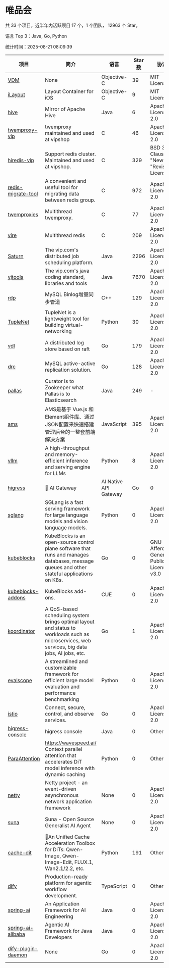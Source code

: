 # 唯品会

共 33 个项目，近半年内活跃项目 17 个，1 个团队， 12963 个 Star。

语言 Top 3：Java, Go, Python

统计时间：2025-08-21 08:09:39

| 项目 | 简介 | 语言 | Star 数 | 协议 | 创建时间 | 最后更新时间 | 最后提交时间 |
| --- | --- | --- | --- | --- | --- | --- | --- |
| [VDM](https://github.com/vipshop/VDM) | None | Objective-C | 39 | MIT License | 2014-04-03 | 2024-08-12 | 2014-04-02 |
| [iLayout](https://github.com/vipshop/iLayout) | Layout Container for iOS | Objective-C | 9 | MIT License | 2014-05-13 | 2024-08-12 | 2014-06-10 |
| [hive](https://github.com/vipshop/hive) | Mirror of Apache Hive | Java | 6 | Apache License 2.0 | 2014-06-26 | 2024-08-12 | 2015-03-12 |
| [twemproxy-vip](https://github.com/vipshop/twemproxy-vip) | twemproxy maintained and used at vipshop | C | 46 | Apache License 2.0 | 2015-08-17 | 2024-08-12 | 2016-03-07 |
| [hiredis-vip](https://github.com/vipshop/hiredis-vip) | Support redis cluster.  Maintained and used at vipshop. | C | 329 | BSD 3-Clause "New" or "Revised" License | 2015-09-30 | 2025-07-03 | 2020-11-24 |
| [redis-migrate-tool](https://github.com/vipshop/redis-migrate-tool) | A convenient and useful tool for migrating data between redis group. | C | 972 | Apache License 2.0 | 2016-01-17 | 2025-08-11 | 2024-06-17 |
| [twemproxies](https://github.com/vipshop/twemproxies) | Multithread twemproxy. | C | 77 | Apache License 2.0 | 2016-04-17 | 2025-03-21 | 2017-02-27 |
| [vire](https://github.com/vipshop/vire) | Multithread redis | C | 209 | Apache License 2.0 | 2016-05-26 | 2025-03-21 | 2017-08-11 |
| [Saturn](https://github.com/vipshop/Saturn) | The vip.com's distributed job scheduling platform. | Java | 2296 | Apache License 2.0 | 2016-11-30 | 2025-08-13 | 2024-11-05 |
| [vjtools](https://github.com/vipshop/vjtools) | The vip.com's java coding standard, libraries and tools | Java | 7670 | Apache License 2.0 | 2018-05-29 | 2025-08-21 | 2023-09-06 |
| [rdp](https://github.com/vipshop/rdp) | MySQL Binlog增量同步管道 | C++ | 129 | Apache License 2.0 | 2018-11-23 | 2025-03-21 | 2019-01-11 |
| [TupleNet](https://github.com/vipshop/TupleNet) | TupleNet is a lightweight tool for building virtual-networking | Python | 30 | Apache License 2.0 | 2018-11-23 | 2025-03-21 | 2023-03-07 |
| [vdl](https://github.com/vipshop/vdl) | A distributed log store based on raft | Go | 179 | Apache License 2.0 | 2018-11-23 | 2025-03-21 | 2018-12-03 |
| [drc](https://github.com/vipshop/drc) | MySQL active-active replication solution. | Go | 128 | Apache License 2.0 | 2018-11-28 | 2025-08-06 | 2018-12-13 |
| [pallas](https://github.com/vipshop/pallas) | Curator is to Zookeeper what Pallas is to Elasticsearch | Java | 249 | - | 2019-01-18 | 2025-08-18 | 2022-12-16 |
| [ams](https://github.com/vipshop/ams) | AMS是基于 Vue.js 和 Element组件库、通过JSON配置来快速搭建管理后台的一整套前端解决方案 | JavaScript | 395 | Apache License 2.0 | 2019-08-06 | 2025-08-07 | 2021-12-06 |
| [vllm](https://github.com/vipshop/vllm) | A high-throughput and memory-efficient inference and serving engine for LLMs | Python | 8 | Apache License 2.0 | 2025-03-21 | 2025-08-11 | 2025-08-11 |
| [higress](https://github.com/vipshop/higress) | 🤖 AI Gateway | AI Native API Gateway | Go | 0 | Apache License 2.0 | 2025-03-21 | 2025-05-09 | 2025-05-09 |
| [sglang](https://github.com/vipshop/sglang) | SGLang is a fast serving framework for large language models and vision language models. | Python | 0 | Apache License 2.0 | 2025-03-21 | 2025-04-16 | 2025-04-28 |
| [kubeblocks](https://github.com/vipshop/kubeblocks) | KubeBlocks is an open-source control plane software that runs and manages databases, message queues and other stateful applications on K8s. | Go | 0 | GNU Affero General Public License v3.0 | 2025-03-21 | 2025-07-22 | 2025-08-13 |
| [kubeblocks-addons](https://github.com/vipshop/kubeblocks-addons) | KubeBlocks add-ons. | CUE | 0 | Apache License 2.0 | 2025-03-21 | 2025-05-08 | 2025-05-21 |
| [koordinator](https://github.com/vipshop/koordinator) | A QoS-based scheduling system brings optimal layout and status to workloads such as microservices, web services, big data jobs, AI jobs, etc. | Go | 1 | Apache License 2.0 | 2025-03-24 | 2025-07-22 | 2025-07-22 |
| [evalscope](https://github.com/vipshop/evalscope) | A streamlined and customizable framework for efficient large model evaluation and performance benchmarking | Python | 0 | Apache License 2.0 | 2025-03-27 | 2025-04-29 | 2025-04-29 |
| [istio](https://github.com/vipshop/istio) | Connect, secure, control, and observe services. | Go | 0 | Apache License 2.0 | 2025-03-31 | 2025-04-28 | 2025-04-28 |
| [higress-console](https://github.com/vipshop/higress-console) | higress console | Java | 0 | Other | 2025-04-02 | 2025-04-11 | 2025-04-11 |
| [ParaAttention](https://github.com/vipshop/ParaAttention) | https://wavespeed.ai/ Context parallel attention that accelerates DiT model inference with dynamic caching | Python | 0 | Other | 2025-04-24 | 2025-05-11 | 2025-05-13 |
| [netty](https://github.com/vipshop/netty) | Netty project - an event-driven asynchronous network application framework | None | 0 | Apache License 2.0 | 2025-05-12 | 2025-05-12 | 2025-05-16 |
| [suna](https://github.com/vipshop/suna) | Suna - Open Source Generalist AI Agent | None | 0 | Apache License 2.0 | 2025-06-03 | 2025-06-03 | 2025-06-03 |
| [cache-dit](https://github.com/vipshop/cache-dit) | 🤗An Unified Cache Acceleration Toolbox for DiTs: Qwen-Image, Qwen-Image-Edit, FLUX.1, Wan2.1/2.2, etc. | Python | 191 | Other | 2025-06-12 | 2025-08-21 | 2025-08-21 |
| [dify](https://github.com/vipshop/dify) | Production-ready platform for agentic workflow development. | TypeScript | 0 | Other | 2025-06-18 | 2025-07-11 | 2025-07-11 |
| [spring-ai](https://github.com/vipshop/spring-ai) | An Application Framework for AI Engineering | Java | 0 | Apache License 2.0 | 2025-06-19 | 2025-06-30 | 2025-06-30 |
| [spring-ai-alibaba](https://github.com/vipshop/spring-ai-alibaba) | Agentic AI Framework for Java Developers | Java | 0 | Apache License 2.0 | 2025-06-23 | 2025-08-15 | 2025-08-15 |
| [dify-plugin-daemon](https://github.com/vipshop/dify-plugin-daemon) | None | Go | 0 | Apache License 2.0 | 2025-06-25 | 2025-07-10 | 2025-07-11 |
